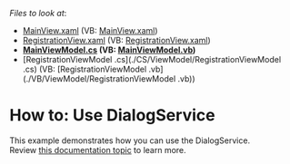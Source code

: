 <!-- default file list -->
*Files to look at*:

* [MainView.xaml](./CS/View/MainView.xaml) (VB: [MainView.xaml](./VB/View/MainView.xaml))
* [RegistrationView.xaml](./CS/View/RegistrationView.xaml) (VB: [RegistrationView.xaml](./VB/View/RegistrationView.xaml))
* **[MainViewModel.cs](./CS/ViewModel/MainViewModel.cs) (VB: [MainViewModel.vb](./VB/ViewModel/MainViewModel.vb))**
* [RegistrationViewModel .cs](./CS/ViewModel/RegistrationViewModel .cs) (VB: [RegistrationViewModel .vb](./VB/ViewModel/RegistrationViewModel .vb))
<!-- default file list end -->
# How to: Use DialogService


This example demonstrates how you can use the DialogService.<br />Review <a href="https://documentation.devexpress.com/#WPF/CustomDocument17467">this documentation topic</a> to learn more.

<br/>


